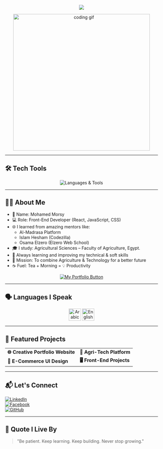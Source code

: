 <!-- ✨ Header Animated Title -->
<p align="center">
  <img src="https://readme-typing-svg.demolab.com?font=Fira+Code&size=26&pause=1000&color=13BEA0&vCenter=true&width=500&lines=Hi+there!+%F0%9F%91%8B;I'm+Mohamed+Morsy.;Front-End+Developer+%F0%9F%92%BB;Agriculture+Student+%F0%9F%8C%B1;Lover+of+Code+%26+Creativity!" />
</p>

<!-- 👨‍💻 Hero GIF -->
<p align="center">
  <img src="https://media.giphy.com/media/ZVik7pBtu9dNS/giphy.gif" width="450" alt="coding gif">
</p>

---

<h2 align="left">🛠️ Tech Tools</h2>

<p align="center">
  <img src="https://skillicons.dev/icons?i=python,html,css,js,react,tailwind,bootstrap,git,github,vscode,figma" alt="Languages & Tools" />
</p>

---
<h2 align="left">👨‍💼 About Me</h2>

<ul>
  <li>👋 Name: Mohamed Morsy</li>
  <li>💻 Role: Front-End Developer (React, JavaScript, CSS)</li>
  <li>🌐 I learned from amazing mentors like:
    <ul>
      <li>Al-Madrasa Platform</li>
      <li>Islam Hesham (Codezilla)</li>
      <li>Osama Elzero (Elzero Web School)</li>
    </ul>
  </li>
  <li>🎓 I study: Agricultural Sciences – Faculty of Agriculture, Egypt.</li>
  <li>🧠 Always learning and improving my technical & soft skills</li>
  <li>🚀 Mission: To combine Agriculture & Technology for a better future</li>
  <li>☕ Fuel: Tea + Morning = 💡 Productivity</li>
</ul>

<p align="center">
  <a href="#projects" target="_blank">
    <img src="https://img.shields.io/badge/🌐 View My Portfolio-13BEA0?style=for-the-badge&logo=react&logoColor=white" alt="My Portfolio Button"/>
  </a>
</p>

---

<h2 align="left">🗣️ Languages I Speak</h2>

<p align="center">
  <img src="https://cdn-icons-png.flaticon.com/512/323/323310.png" width="40" title="Arabic - Native" />
  <img src="https://cdn-icons-png.flaticon.com/512/197/197374.png" width="40" title="English - Professional" />
</p>

---

<!-- 🚀 Projects Section -->
<h2>🚀 Featured Projects</h2>

<table>
  <tr>
    <td>
      <strong>🌐 Creative Portfolio Website</strong><br />
    </td>
    <td>
      <strong>🌾 Agri-Tech Platform</strong><br />
    </td>
  </tr>
  <tr>
    <td>
      <strong>🛒 E-Commerce UI Design</strong><br />
    </td>
    <td>
      <strong>🖥️ Front-End Projects</strong><br />
    </td>
  </tr>
</table>

---

<h2 align="left">📬 Let's Connect</h2>

[![LinkedIn](https://img.shields.io/badge/-MohamedMorsy-blue?style=flat-square&logo=linkedin&logoColor=white)](https://www.linkedin.com/)  
[![Facebook](https://img.shields.io/badge/-MohamedMorsy-3b5998?style=flat-square&logo=facebook&logoColor=white)](https://www.facebook.com/)  
[![GitHub](https://img.shields.io/badge/-MohamedMorsy-000?style=flat-square&logo=github&logoColor=white)](https://github.com/)  

---

<h2 align="left">🧠 Quote I Live By</h2>

> "Be patient. Keep learning. Keep building. Never stop growing."
